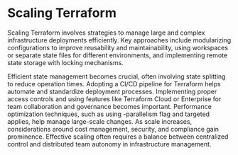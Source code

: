 # Scaling Terraform

Scaling Terraform involves strategies to manage large and complex infrastructure deployments efficiently. Key approaches include modularizing configurations to improve reusability and maintainability, using workspaces or separate state files for different environments, and implementing remote state storage with locking mechanisms.

Efficient state management becomes crucial, often involving state splitting to reduce operation times. Adopting a CI/CD pipeline for Terraform helps automate and standardize deployment processes. Implementing proper access controls and using features like Terraform Cloud or Enterprise for team collaboration and governance becomes important. Performance optimization techniques, such as using -parallelism flag and targeted applies, help manage large-scale changes. As scale increases, considerations around cost management, security, and compliance gain prominence. Effective scaling often requires a balance between centralized control and distributed team autonomy in infrastructure management.